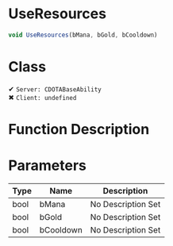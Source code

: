 # UseResources
```js	
void UseResources(bMana, bGold, bCooldown)
```
# Class
✔ `Server: CDOTABaseAbility`  
✖ `Client: undefined`  

# Function Description

# Parameters
Type|Name|Description
--|--|--
bool|bMana|No Description Set
bool|bGold|No Description Set
bool|bCooldown|No Description Set
